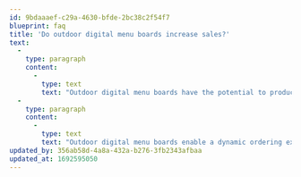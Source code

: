 ```yaml
---
id: 9bdaaaef-c29a-4630-bfde-2bc38c2f54f7
blueprint: faq
title: 'Do outdoor digital menu boards increase sales?'
text:
  -
    type: paragraph
    content:
      -
        type: text
        text: "Outdoor digital menu boards have the potential to produce an uplift in sales and a stronger ROI.\_"
  -
    type: paragraph
    content:
      -
        type: text
        text: "Outdoor digital menu boards enable a dynamic ordering experience by offering more appealing data driven menu and marketing content, that can be tailored to location, customer, and ordering trends; resulting in stronger upselling opportunities; and more.\_"
updated_by: 356ab58d-4a8a-432a-b276-3fb2343afbaa
updated_at: 1692595050
---
```

